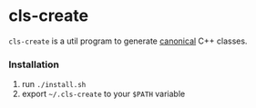 # cls-create

`cls-create` is a util program to generate [canonical](https://www.francescmm.com/orthodox-canonical-class-form/) C++ classes.

### Installation


1) run `./install.sh`
2) export `~/.cls-create` to your `$PATH` variable
